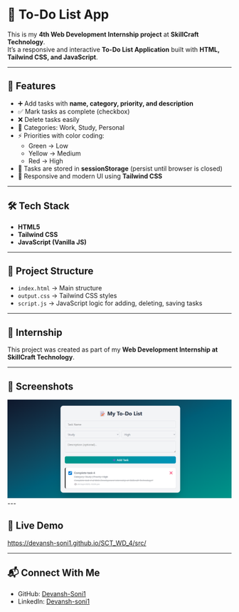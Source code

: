 # 📝 To-Do List App

This is my **4th Web Development Internship project** at **SkillCraft Technology**.  
It’s a responsive and interactive **To-Do List Application** built with **HTML, Tailwind CSS, and JavaScript**.

---

## 🚀 Features
- ➕ Add tasks with **name, category, priority, and description**
- ✅ Mark tasks as complete (checkbox)
- ❌ Delete tasks easily
- 📌 Categories: Work, Study, Personal
- ⚡ Priorities with color coding:
  - Green → Low
  - Yellow → Medium
  - Red → High
- 💾 Tasks are stored in **sessionStorage** (persist until browser is closed)
- 📱 Responsive and modern UI using **Tailwind CSS**

---

## 🛠️ Tech Stack
- **HTML5**
- **Tailwind CSS**
- **JavaScript (Vanilla JS)**

---

## 📂 Project Structure
- `index.html` → Main structure
- `output.css` → Tailwind CSS styles
- `script.js` → JavaScript logic for adding, deleting, saving tasks

---

## 🎯 Internship
This project was created as part of my **Web Development Internship at SkillCraft Technology**.

---

## 📸 Screenshots
<img src="./src/ss.png">
---

## 🔗 Live Demo
https://devansh-soni1.github.io/SCT_WD_4/src/

---

## 📬 Connect With Me
- GitHub: [Devansh-Soni1](https://github.com/Devansh-Soni1)  
- LinkedIn: [Devansh-soni1](https://www.linkedin.com/in/Devansh-soni1/)  

